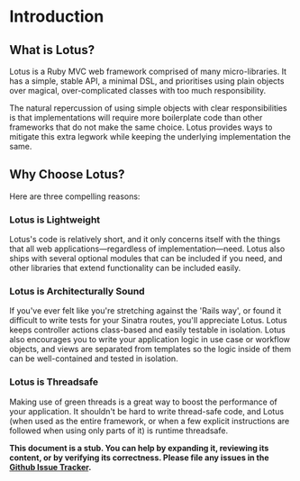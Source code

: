 # Introduction

## What is Lotus?

Lotus is a Ruby MVC web framework comprised of many micro-libraries. It has a
simple, stable API, a minimal DSL, and prioritises using plain objects over
magical, over-complicated classes with too much responsibility.

The natural repercussion of using simple objects with clear responsibilities
is that implementations will require more boilerplate code than other
frameworks that do not make the same choice. Lotus provides ways to mitigate
this extra legwork while keeping the underlying implementation the same.


## Why Choose Lotus?

Here are three compelling reasons:

### Lotus is Lightweight

Lotus's code is relatively short, and it only concerns itself with the things
that all web applications&mdash;regardless of implementation&mdash;need.
Lotus also ships with several optional modules that can be included if you
need, and other libraries that extend functionality can be included easily.

### Lotus is Architecturally Sound

If you've ever felt like you're stretching against the 'Rails way', or found
it difficult to write tests for your Sinatra routes, you'll appreciate Lotus.
Lotus keeps controller actions class-based and easily testable in isolation.
Lotus also encourages you to write your application logic in use case or
workflow objects, and views are separated from templates so the logic inside
of them can be well-contained and tested in isolation.

### Lotus is Threadsafe

Making use of green threads is a great way to boost the performance of your
application. It shouldn't be hard to write thread-safe code, and Lotus (when
used as the entire framework, or when a few explicit instructions are
followed when using only parts of it) is runtime threadsafe.

**This document is a stub. You can help by expanding it, reviewing its content,
or by verifying its correctness. Please file any issues in the
[Github Issue Tracker](https://github.com/lotus/docs/issues).**
